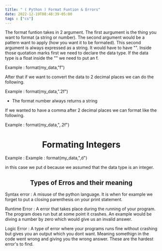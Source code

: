 ```yaml
---
title: " ( Python ) Format Funtion & Errors"
date: 2022-12-19T08:48:39-05:00
tags : ["cs"]
---
```


The format funtion takes in 2 argument. The first aurgument is the thing you want to format (a string or number). The second argument would be a pattern want to apply (how you want it to be formated). This second argument is always expressed as a string. It would have to have "". Inside those quotation marks first we need to declare the data type. If the data type is a float inside the "" we need to put an f. 

Example :  format(my_data,"f")

After that if we want to convert the data to 2 decimal places we can do the following. 

Example :  format(my_data,".2f")

+ The format number always returns a string

If we wanted to have a comma after 2 decimal places we can format like the following. 

Example :  format(my_data,",.2f")

# <center>Formating Integers</center>

Example : Example :  format(my_data,",d")

in this case we put d because we assumed that the data type is an integer. 

## <center>Types of Erros and their meaning</center>


Syntax error : A misuse of the python language. It is when for example we forget to put a closing parenthesis on your print statement. 

Runtime Error : A error that takes place during the running of your program. The program does run but at some point it crashes. An example would be diving a number by zero which would give us an invalid answer. 

Logic Error : A type of error where your programs runs fine without crashing but gives you an output which you dont want. Meaning somethign in the code went wrong and giving you the wrong answer. These are the hardest error's to find. 
